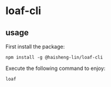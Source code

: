 # loaf-cli

## usage

First install the package:

```shell
npm install -g @haisheng-lin/loaf-cli
```

Execute the following command to enjoy:

```shell
loaf
```
